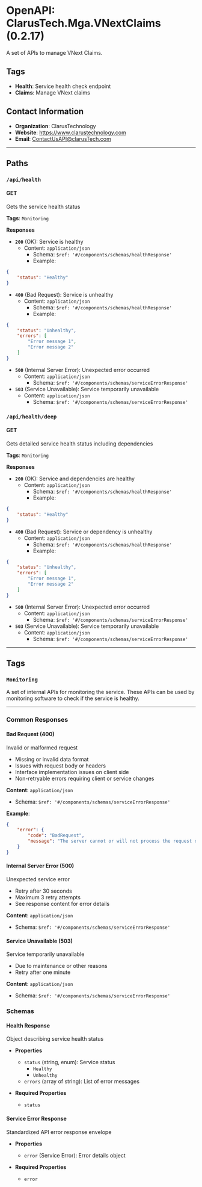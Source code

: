 # OpenAPI: ClarusTech.Mga.VNextClaims (0.2.17)

A set of APIs to manage VNext Claims.

## Tags

* **Health**: Service health check endpoint
* **Claims**: Manage VNext claims

## Contact Information

* **Organization**: ClarusTechnology
* **Website**: https://www.clarustechnology.com
* **Email**: ContactUsAPI@clarusTech.com

---

## Paths

### `/api/health`

#### GET
Gets the service health status

**Tags**: `Monitoring`

**Responses**

* **`200`** (OK): Service is healthy
    * Content: `application/json`
        * Schema: `$ref: '#/components/schemas/healthResponse'`
        * Example:
```json
{
    "status": "Healthy"
}
```

* **`400`** (Bad Request): Service is unhealthy
    * Content: `application/json`
        * Schema: `$ref: '#/components/schemas/healthResponse'`
        * Example:
```json
{
    "status": "Unhealthy",
    "errors": [
        "Error message 1",
        "Error message 2"
    ]
}
```

* **`500`** (Internal Server Error): Unexpected error occurred
    * Content: `application/json`
        * Schema: `$ref: '#/components/schemas/serviceErrorResponse'`
* **`503`** (Service Unavailable): Service temporarily unavailable
    * Content: `application/json`
        * Schema: `$ref: '#/components/schemas/serviceErrorResponse'`

### `/api/health/deep`

#### GET
Gets detailed service health status including dependencies

**Tags**: `Monitoring`

**Responses**

* **`200`** (OK): Service and dependencies are healthy
    * Content: `application/json`
        * Schema: `$ref: '#/components/schemas/healthResponse'`
        * Example:
```json
{
    "status": "Healthy"
}
```

* **`400`** (Bad Request): Service or dependency is unhealthy
    * Content: `application/json`
        * Schema: `$ref: '#/components/schemas/healthResponse'`
        * Example:
```json
{
    "status": "Unhealthy",
    "errors": [
        "Error message 1",
        "Error message 2"
    ]
}
```

* **`500`** (Internal Server Error): Unexpected error occurred
    * Content: `application/json`
        * Schema: `$ref: '#/components/schemas/serviceErrorResponse'`
* **`503`** (Service Unavailable): Service temporarily unavailable
    * Content: `application/json`
        * Schema: `$ref: '#/components/schemas/serviceErrorResponse'`

---

## Tags

### `Monitoring`
A set of internal APIs for monitoring the service. These APIs can be used by monitoring software to check if the service is healthy.

---

### Common Responses

#### Bad Request (400)
Invalid or malformed request
- Missing or invalid data format
- Issues with request body or headers
- Interface implementation issues on client side
- Non-retryable errors requiring client or service changes

**Content**: `application/json`
* Schema: `$ref: '#/components/schemas/serviceErrorResponse'`

**Example**:
```json
{
    "error": {
        "code": "BadRequest",
        "message": "The server cannot or will not process the request due to something that is perceived to be a client error."
    }
}
```

#### Internal Server Error (500)
Unexpected service error
- Retry after 30 seconds
- Maximum 3 retry attempts
- See response content for error details

**Content**: `application/json`
* Schema: `$ref: '#/components/schemas/serviceErrorResponse'`

#### Service Unavailable (503)
Service temporarily unavailable
- Due to maintenance or other reasons
- Retry after one minute

**Content**: `application/json`
* Schema: `$ref: '#/components/schemas/serviceErrorResponse'`

### Schemas

#### Health Response
Object describing service health status

* **Properties**
    * `status` (string, enum): Service status
        * `Healthy`
        * `Unhealthy`
    * `errors` (array of string): List of error messages

* **Required Properties**
    * `status`

#### Service Error Response
Standardized API error response envelope

* **Properties**
    * `error` (Service Error): Error details object

* **Required Properties**
    * `error`
